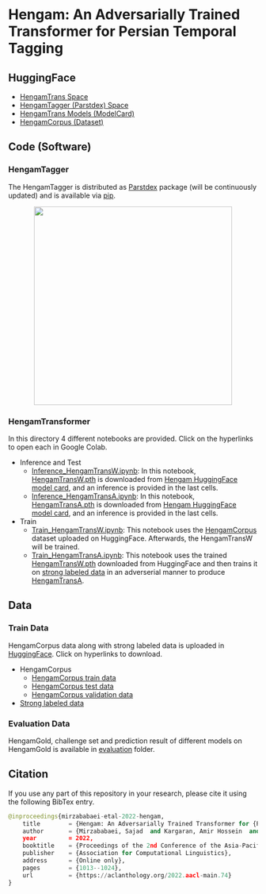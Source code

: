 # Hengam: An Adversarially Trained Transformer for Persian Temporal Tagging

## HuggingFace
- [HengamTrans Space](https://huggingface.co/spaces/kargaranamir/Hengam)
- [HengamTagger (Parstdex) Space](https://huggingface.co/spaces/kargaranamir/parstdex)
- [HengamTrans Models (ModelCard)](https://huggingface.co/kargaranamir/Hengam)
- [HengamCorpus (Dataset)](https://huggingface.co/datasets/kargaranamir/HengamCorpus)


## Code (Software)

### HengamTagger
The HengamTagger is distributed as [Parstdex](https://github.com/kargaranamir/parstdex) package (will be continuously updated) and is available via [pip](https://pypi.org/project/parstdex). 
<p align="center">
  <a href="https://github.com/kargaranamir/parstdex/">
    <img src="https://user-images.githubusercontent.com/26163093/201153110-d14f95fe-020b-4557-984e-ff6957d86a41.png" width="400">
  </a>
</p>

### HengamTransformer
In this directory 4 different notebooks are provided. Click on the hyperlinks to open each in Google Colab.

- Inference and Test 
  - [Inference_HengamTransW.ipynb](https://colab.research.google.com/github/kargaranamir/hengam/blob/main/code/Inference_HengamTransW.ipynb): In this notebook, [HengamTransW.pth](https://huggingface.co/kargaranamir/Hengam/resolve/main/HengamTransW.pth) is downloaded from [Hengam HuggingFace model card](https://huggingface.co/kargaranamir/Hengam), and an inference is provided in the last cells.
  - [Inference_HengamTransA.ipynb](https://colab.research.google.com/github/kargaranamir/hengam/blob/main/code/Inference_HengamTransA.ipynb): In this notebook, [HengamTransA.pth](https://huggingface.co/kargaranamir/Hengam/resolve/main/HengamTransA.pth) is downloaded from [Hengam HuggingFace model card](https://huggingface.co/kargaranamir/Hengam), and an inference is provided in the last cells.
- Train
  - [Train_HengamTransW.ipynb](https://colab.research.google.com/github/kargaranamir/hengam/blob/main/code/Train_HengamTransW.ipynb): This notebook uses the [HengamCorpus](https://huggingface.co/datasets/kargaranamir/HengamCorpus) dataset uploaded on HuggingFace. Afterwards, the HengamTransW will be trained.
  - [Train_HengamTransA.ipynb](https://colab.research.google.com/github/kargaranamir/hengam/blob/main/code/Train_HengamTransA.ipynb): This notebook uses the trained [HengamTransW.pth](https://huggingface.co/kargaranamir/Hengam/resolve/main/HengamTransW.pth) downloaded from HuggingFace and then trains it on [strong labeled data](https://huggingface.co/datasets/kargaranamir/HengamCorpus/raw/main/strong.txt) in an adverserial manner to produce [HengamTransA](https://huggingface.co/kargaranamir/Hengam/resolve/main/HengamTransA.pth).

## Data

### Train Data
HengamCorpus data along with strong labeled data is uploaded in [HuggingFace](https://huggingface.co/datasets/kargaranamir/HengamCorpus). Click on hyperlinks to download.
- HengamCorpus
  - [HengamCorpus train data](https://huggingface.co/datasets/kargaranamir/HengamCorpus/resolve/main/train.txt)
  - [HengamCorpus test data](https://huggingface.co/datasets/kargaranamir/HengamCorpus/resolve/main/test.txt)
  - [HengamCorpus validation data](https://huggingface.co/datasets/kargaranamir/HengamCorpus/resolve/main/val.txt)
- [Strong labeled data](https://huggingface.co/datasets/kargaranamir/HengamCorpus/raw/main/strong.txt)

### Evaluation Data
HengamGold, challenge set and prediction result of different models on HengamGold is available in [evaluation](./data/evaluation) folder.


## Citation

If you use any part of this repository in your research, please cite it using the following BibTex entry.
```python
@inproceedings{mirzababaei-etal-2022-hengam,
	title        = {Hengam: An Adversarially Trained Transformer for {P}ersian Temporal Tagging},
	author       = {Mirzababaei, Sajad  and Kargaran, Amir Hossein  and Sch{\"u}tze, Hinrich  and Asgari, Ehsaneddin},
	year         = 2022,
	booktitle    = {Proceedings of the 2nd Conference of the Asia-Pacific Chapter of the Association for Computational Linguistics and the 12th International Joint Conference on Natural Language Processing},
	publisher    = {Association for Computational Linguistics},
	address      = {Online only},
	pages        = {1013--1024},
	url          = {https://aclanthology.org/2022.aacl-main.74}
}
```
